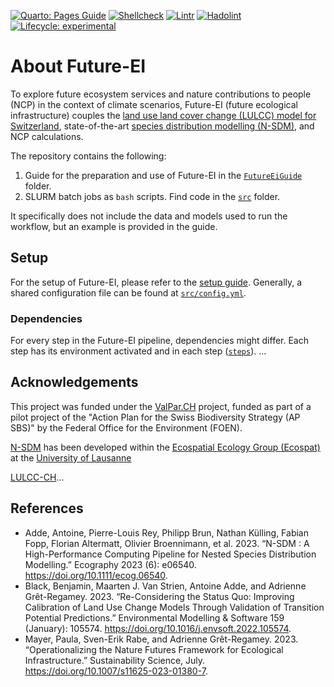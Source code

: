 [//]: # (Workflow: Quarto Pages Guide)
[//]: # (Workflow: Linting shell check)
[//]: # (R lifecycle batch)
[![Quarto: Pages Guide](https://github.com/ethzplus/Future-EI/actions/workflows/publish.yml/badge.svg?branch=main)](https://ethzplus.github.io/Future-EI/)
[![Shellcheck](https://github.com/ethzplus/Future-EI/actions/workflows/lint-sh.yml/badge.svg?branch=main)](https://github.com/ethzplus/Future-EI/actions/workflows/lint-sh.yml)
[![Lintr](https://github.com/ethzplus/Future-EI/actions/workflows/lint-R.yml/badge.svg?branch=main)](https://github.com/ethzplus/Future-EI/actions/workflows/lint-R.yml)
[![Hadolint](https://github.com/ethzplus/Future-EI/actions/workflows/lint-docker.yml/badge.svg?branch=main)](https://github.com/ethzplus/Future-EI/actions/workflows/lint-docker.yml)
[![Lifecycle: experimental](https://img.shields.io/badge/lifecycle-experimental-orange.svg)](https://lifecycle.r-lib.org/articles/stages.html#experimental)


# About Future-EI

To explore future ecosystem services and nature contributions to people (NCP)
in the context of climate scenarios, Future-EI (future ecological infrastructure) 
couples the
[land use land cover change (LULCC) model for Switzerland](https://github.com/blenback/LULCC-CH),
state-of-the-art
[species distribution modelling (N-SDM)](https://github.com/N-SDM/N-SDM),
and NCP calculations.

The repository contains the following:

1. Guide for the preparation and use of Future-EI in the
   [`FutureEiGuide`](FutureEiGuide) folder.
2. SLURM batch jobs as `bash` scripts. Find code in the [`src`](src) folder.

It specifically does not include the data and models used to run the workflow,
but an example is provided in the guide.

## Setup

For the setup of Future-EI, please refer to
the [setup guide](https://ethzplus.github.io/Future-EI/setup).
Generally, a shared configuration file can be found at
[`src/config.yml`](src/config.yml).

### Dependencies

For every step in the Future-EI pipeline, dependencies might differ.
Each step has its environment activated and in each step ([`steps`](src/steps)).
...

## Acknowledgements

This project was funded under the [ValPar.CH](https://valpar.ch/index_en.php?page=home_en)
project, funded as part of a pilot project of the "Action Plan for the Swiss 
Biodiversity Strategy (AP SBS)" by the Federal Office for the Environment (FOEN).

[N-SDM](https://github.com/N-SDM/N-SDM) has been developed within the
[Ecospatial Ecology Group (Ecospat)](https://www.unil.ch/ecospat/en/home.html)
at the [University of Lausanne](https://www.unil.ch/central/en/home.html)

[LULCC-CH](https://github.com/blenback/LULCC-CH)...

## References

- Adde, Antoine, Pierre-Louis Rey, Philipp Brun, Nathan Külling, Fabian Fopp, 
  Florian Altermatt, Olivier Broennimann, et al. 2023. “N-SDM : A High-Performance 
  Computing Pipeline for Nested Species Distribution Modelling.” Ecography 2023 (6): 
  e06540. https://doi.org/10.1111/ecog.06540.
- Black, Benjamin, Maarten J. Van Strien, Antoine Adde, and
  Adrienne Grêt-Regamey. 2023. “Re-Considering the Status Quo: Improving Calibration 
  of Land Use Change Models Through Validation of Transition Potential Predictions.” 
  Environmental Modelling & Software 159 (January): 105574.
  https://doi.org/10.1016/j.envsoft.2022.105574.
- Mayer, Paula, Sven-Erik Rabe, and Adrienne Grêt-Regamey. 2023. “Operationalizing 
  the Nature Futures Framework for Ecological Infrastructure.” Sustainability Science,
  July. https://doi.org/10.1007/s11625-023-01380-7.
